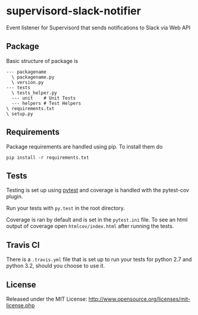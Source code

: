 supervisord-slack-notifier
==========================

Event listener for Supervisord that sends notifications to Slack via Web API

## Package

Basic structure of package is

```
--- packagename
  \ packagename.py
  \ version.py
--- tests
  \ tests_helper.py
  --- unit    # Unit Tests
  --- helpers # Test Helpers
\ requirements.txt
\ setup.py
```

## Requirements

Package requirements are handled using pip. To install them do

```
pip install -r requirements.txt
```

## Tests

Testing is set up using [pytest](http://pytest.org) and coverage is handled
with the pytest-cov plugin.

Run your tests with ```py.test``` in the root directory.

Coverage is ran by default and is set in the ```pytest.ini``` file.
To see an html output of coverage open ```htmlcov/index.html``` after running the tests.

## Travis CI

There is a ```.travis.yml``` file that is set up to run your tests for python 2.7
and python 3.2, should you choose to use it.

## License

Released under the MIT License: http://www.opensource.org/licenses/mit-license.php
